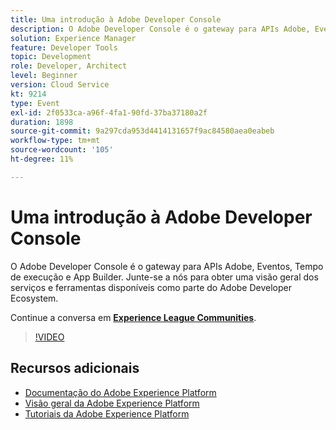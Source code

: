 ```yaml
---
title: Uma introdução à Adobe Developer Console
description: O Adobe Developer Console é o gateway para APIs Adobe, Eventos, Tempo de execução e App Builder. Junte-se a nós para obter uma visão geral dos serviços e ferramentas disponíveis como parte do Adobe Developer Ecosystem.
solution: Experience Manager
feature: Developer Tools
topic: Development
role: Developer, Architect
level: Beginner
version: Cloud Service
kt: 9214
type: Event
exl-id: 2f0533ca-a96f-4fa1-90fd-37ba37180a2f
duration: 1898
source-git-commit: 9a297cda953d4414131657f9ac84580aea0eabeb
workflow-type: tm+mt
source-wordcount: '105'
ht-degree: 11%

---
```


# Uma introdução à Adobe Developer Console

O Adobe Developer Console é o gateway para APIs Adobe, Eventos, Tempo de execução e App Builder. Junte-se a nós para obter uma visão geral dos serviços e ferramentas disponíveis como parte do Adobe Developer Ecosystem.

Continue a conversa em **[Experience League Communities](https://adobe.ly/2Y2DDld)**.

>[!VIDEO](https://video.tv.adobe.com/v/337771/?quality=12&learn=on&hidetitle=true)

## Recursos adicionais

- [Documentação do Adobe Experience Platform](https://experienceleague.adobe.com/docs/experience-platform.html)
- [Visão geral da Adobe Experience Platform](https://experienceleague.adobe.com/docs/experience-platform/landing/home.html?lang=pt-BR)
- [Tutoriais da Adobe Experience Platform](https://experienceleague.adobe.com/docs/platform-learn/tutorials/overview.html?lang=pt-BR)
